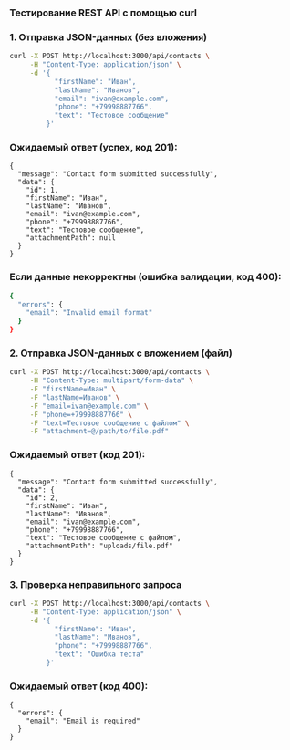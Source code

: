 ### Тестирование REST API с помощью curl

### 1. Отправка JSON-данных (без вложения)
```sh
curl -X POST http://localhost:3000/api/contacts \
     -H "Content-Type: application/json" \
     -d '{
           "firstName": "Иван",
           "lastName": "Иванов",
           "email": "ivan@example.com",
           "phone": "+79998887766",
           "text": "Тестовое сообщение"
         }'
```
### Ожидаемый ответ (успех, код 201):
```
{
  "message": "Contact form submitted successfully",
  "data": {
    "id": 1,
    "firstName": "Иван",
    "lastName": "Иванов",
    "email": "ivan@example.com",
    "phone": "+79998887766",
    "text": "Тестовое сообщение",
    "attachmentPath": null
  }
}
```
### Если данные некорректны (ошибка валидации, код 400):
```sh
{
  "errors": {
    "email": "Invalid email format"
  }
}
```
### 2. Отправка JSON-данных с вложением (файл)
```sh
curl -X POST http://localhost:3000/api/contacts \
     -H "Content-Type: multipart/form-data" \
     -F "firstName=Иван" \
     -F "lastName=Иванов" \
     -F "email=ivan@example.com" \
     -F "phone=+79998887766" \
     -F "text=Тестовое сообщение с файлом" \
     -F "attachment=@/path/to/file.pdf"
```
### Ожидаемый ответ (код 201):
```
{
  "message": "Contact form submitted successfully",
  "data": {
    "id": 2,
    "firstName": "Иван",
    "lastName": "Иванов",
    "email": "ivan@example.com",
    "phone": "+79998887766",
    "text": "Тестовое сообщение с файлом",
    "attachmentPath": "uploads/file.pdf"
  }
}
```

### 3. Проверка неправильного запроса
```sh
curl -X POST http://localhost:3000/api/contacts \
     -H "Content-Type: application/json" \
     -d '{
           "firstName": "Иван",
           "lastName": "Иванов",
           "phone": "+79998887766",
           "text": "Ошибка теста"
         }'
```
### Ожидаемый ответ (код 400):
```
{
  "errors": {
    "email": "Email is required"
  }
}
```